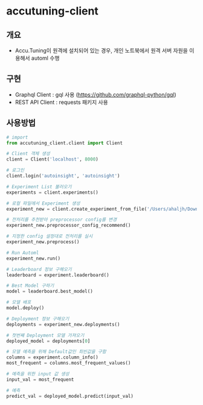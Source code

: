 # accutuning-client

## 개요 
* Accu.Tuning이 원격에 설치되어 있는 경우, 개인 노트북에서 원격 서버 자원을 이용해서 automl 수행 

## 구현 
* Graphql Client : gql 사용 (https://github.com/graphql-python/gql) 
* REST API Client : requests 패키지 사용 

## 사용방법
```python
# import
from accutuning_client.client import Client

# Client 객체 생성 
client = Client('localhost', 8000)

# 로그인
client.login('autoinsight', 'autoinsight')

# Experiment List 불러오기
experiments = client.experiments()

# 로컬 파일에서 Experiment 생성 
experiment_new = client.create_experiment_from_file('/Users/ahaljh/Downloads/iris1.csv')

# 전처리를 추천받아 preprocessor config를 변경 
experiment_new.preprocessor_config_recommend()

# 지정한 config 설정대로 전처리를 실시
experiment_new.preprocess()

# Run Automl
experiment_new.run()

# Leaderboard 정보 구해오기 
leaderboard = experiment.leaderboard()

# Best Model 구하기 
model = leaderboard.best_model()

# 모델 배포 
model.deploy()

# Deployment 정보 구해오기 
deployments = experiment_new.deployments()

# 첫번째 Deployment 모델 가져오기
deployed_model = deployments[0]

# 모델 예측을 위해 Default값인 최빈값을 구함
columns = experiment.column_info()
most_frequent = columns.most_frequent_values()

# 예측을 위한 input 값 생성
input_val = most_frequent

# 예측 
predict_val = deployed_model.predict(input_val)
```